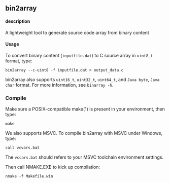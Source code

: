 
bin2array
----
#### description
A lightweight tool to generate source code array from binary content

#### Usage
To convert binary content (```inputfile.dat```) to C source array in ```uint8_t``` format, type:
```
bin2array --c-uint8 -f inputfile.dat > output_data.c
```
bin2array also supports ```uint16_t```, ```uint32_t```, ```uint64_t```, and ```Java byte```, ```Java char``` format. For more information, see ```binarray -h```.

### Compile
Make sure a POSIX-compatible make(1) is present in your environment, then type:
```
make
```

We also supports MSVC. To compile bin2array with MSVC under Windows, type:

```
call vcvars.bat
```

The ```vccars.bat``` should refers to your MSVC toolchain environment settings.

Then call NMAKE.EXE to kick up compilation:
```
nmake -f Makefile.win
```

